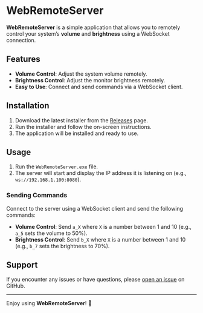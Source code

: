 # WebRemoteServer

**WebRemoteServer** is a simple application that allows you to remotely control your system’s **volume** and **brightness** using a WebSocket connection.


## Features

- **Volume Control**: Adjust the system volume remotely.
- **Brightness Control**: Adjust the monitor brightness remotely.
- **Easy to Use**: Connect and send commands via a WebSocket client.


## Installation

1. Download the latest installer from the [Releases](https://github.com/dreamcatcher45/WebRemoteServer/releases) page.
2. Run the installer and follow the on-screen instructions.
3. The application will be installed and ready to use.


## Usage

1. Run the `WebRemoteServer.exe` file.
2. The server will start and display the IP address it is listening on (e.g., `ws://192.168.1.100:8080`).

### Sending Commands
Connect to the server using a WebSocket client and send the following commands:

- **Volume Control**: Send `a_X` where `X` is a number between 1 and 10 (e.g., `a_5` sets the volume to 50%).
- **Brightness Control**: Send `b_X` where `X` is a number between 1 and 10 (e.g., `b_7` sets the brightness to 70%).


## Support

If you encounter any issues or have questions, please [open an issue](https://github.com/dreamcatcher45/WebRemoteServer/issues) on GitHub.

---

Enjoy using **WebRemoteServer**! 🚀

